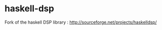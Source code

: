 haskell-dsp
===========

Fork of the haskell DSP library : http://sourceforge.net/projects/haskelldsp/